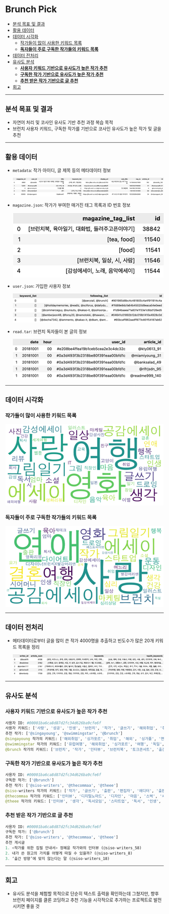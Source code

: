 # Brunch Pick
  - [분석 목표 및 결과](#분석-목표-및-결과)
  - [활용 데이터](#활용-데이터)
  - [데이터 시각화](#데이터-시각화)
    - [작가들이 많이 사용한 키워드 목록](#작가들이-많이-사용한-키워드-목록)
    - [**독자들이 주로 구독한 작가들의 키워드 목록**](#독자들이-주로-구독한-작가들의-키워드-목록)
  - [데이터 전처리](#데이터-전처리)
  - [유사도 분석](#유사도-분석)
    - [**사용자 키워드 기반으로 유사도가 높은 작가 추천**](#사용자-키워드-기반으로-유사도가-높은-작가-추천)
    - [**구독한 작가 기반으로 유사도가 높은 작가 추천**](#구독한-작가-기반으로-유사도가-높은-작가-추천)
    - [**추천 받은 작가 기반으로 글 추천**](#추천-받은-작가-기반으로-글-추천)
  - [회고](#회고)

---

## 분석 목표 및 결과

- 자연어 처리 및 코사인 유사도 기반 추천 과정 복습 목적
- 브런치 사용자 키워드, 구독한 작가를 기반으로 코사인 유사도가 높은 작가 및 글을 추천

---

## 활용 데이터

- `metadata`: 작가 아이디, 글 제목 등의 메타데이터 정보
    
    ![Untitled](.images/Untitled.png)
    
- `magazine.json`: 작가가 부여한 매거진 태그 목록과 ID 번호 정보
    
    ![Untitled](.images/Untitled%201.png)
    
- `user.json`: 가입한 사용자 정보
    
    ![Untitled](.images/Untitled%202.png)
    
- `read.tar`: 브런치 독자들이 본 글의 정보
    
    ![Untitled](.images/Untitled%203.png)
    

---

## 데이터 시각화

### 작가들이 많이 사용한 키워드 목록

![1.png](.images/1.png)

### **독자들이 주로 구독한 작가들의 키워드 목록**

![2.png](.images/2.png)

---

## 데이터 전처리

- 메타데이터로부터 글을 많이 쓴 작가 4000명을 추출하고 빈도수가 많은 20개 키워드 목록을 정리
    
    ![Untitled](.images/Untitled%204.png)
    

---

## 유사도 분석

### **사용자 키워드 기반으로 유사도가 높은 작가 추천**

```python
사용자 ID: #00001ba6ca8d87d2fc34d626ba9cfe6f
사용자 키워드: ['사랑', '성공', '인생', '브런치', '작가', '글쓰기', '해외취업', '취직', '싱가포르']
추천 작가: ['@singayoung', '@swimmingstar', '@brunch']
@singayoung 작가의 키워드: ['해외취업', '싱가포르', '취업', '해외', '싱가폴', '면접', '여행', '구직', '친구', '영어']
@swimmingstar 작가의 키워드: ['유럽여행', '해외취업', '싱가포르', '여행', '독일', '터키', '인생', '도서관', '베를린', '트래블라인싱가포르']
@brunch 작가의 키워드: ['브런치', '작가', '인터뷰', '브런치북', '토크콘서트', '출간', '출판', '콜라보레이션', '안내', '에디터']
```

### **구독한 작가 기반으로 유사도가 높은 작가 추천**

```python
사용자 ID: #00001ba6ca8d87d2fc34d626ba9cfe6f
구독한 작가: ['@brunch']
추천 작가: ['@siso-writers', '@thecommaa', '@theee']
@siso-writers 작가의 키워드: ['작가', '글쓰기', '출판', '편집자', '에디터', '출판사', '기획', '원고', '이벤트', '강연']
@thecommaa 작가의 키워드: ['인터뷰', '디지털노마드', '디자인', '마음', '스벅', '셰프', '수필', '패션', '작가', '에세이']
@theee 작가의 키워드: ['인터뷰', '생각', '독서모임', '스타트업', '독서', '인생', '일기', '미국', '선택', '독후감']
```

### **추천 받은 작가 기반으로 글 추천**

```python
사용자 ID: #00001ba6ca8d87d2fc34d626ba9cfe6f
구독한 작가: ['@brunch']
추천 작가: ['@siso-writers', '@thecommaa', '@theee']
추천 게시글
1. <작가를 위한 집필 안내서> 정혜윤 작가와의 인터뷰 (@siso-writers_58)
2. 내가 쓴 원고의 가치를 어떻게 따질 수 있을까? (@siso-writers_8)
3. ‘출간 방향’에 맞지 않는다는 말 (@siso-writers_18)
```

---

## 회고

- 유사도 분석을 체험할 목적으로 단순히 텍스트 출력을 확인하는데 그쳤지만,
향후 브런치 페이지를 클론 코딩하고 추천 기능을 시각적으로 추가하는 프로젝트로 발전시키면 좋을 것